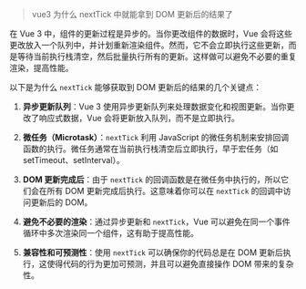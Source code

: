> vue3 为什么 nextTick 中就能拿到 DOM 更新后的结果了

在 Vue 3 中，组件的更新过程是异步的。当你更改组件的数据时，Vue 会将这些更改放入一个队列中，并计划重新渲染组件。然而，它不会立即执行这些更新，而是等待当前执行栈清空，然后批量执行所有的更新。这样做可以避免不必要的重复渲染，提高性能。

以下是为什么 `nextTick` 能够获取到 DOM 更新后的结果的几个关键点：

1. **异步更新队列**：Vue 3 使用异步更新队列来处理数据变化和视图更新。当你更改了响应式数据，Vue 会将更新放入队列，而不是立即执行。

2. **微任务（Microtask）**：`nextTick` 利用 JavaScript 的微任务机制来安排回调函数的执行。微任务通常在当前执行栈清空后立即执行，早于宏任务（如 setTimeout、setInterval）。

3. **DOM 更新完成后**：由于 `nextTick` 的回调函数是在微任务中执行的，所以它们会在所有 DOM 更新完成后执行。这意味着你可以在 `nextTick` 的回调中访问更新后的 DOM。

4. **避免不必要的渲染**：通过异步更新和 `nextTick`，Vue 可以避免在同一个事件循环中多次渲染同一个组件，这有助于提高性能。

5. **兼容性和可预测性**：使用 `nextTick` 可以确保你的代码总是在 DOM 更新后执行，这使得代码的行为更加可预测，并且可以避免直接操作 DOM 带来的复杂性。
